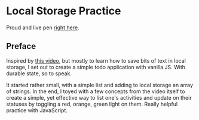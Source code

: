 # Local Storage Practice

Proud and live pen [right here](https://codepen.io/borntofrappe/full/gZBmdx).

## Preface

Inspired by [this video](https://www.youtube.com/watch?v=YL1F4dCUlLc&index=15&list=PLu8EoSxDXHP6CGK4YVJhL_VWetA865GOH), but mostly to learn how to save bits of text in local storage, I set out to create a simple todo application with vanilla JS. With durable state, so to speak.

It started rather small, with a simple list and adding to local storage an array of strings. In the end, I toyed with a few concepts from the video itself to create a simple, yet effective way to list one's activities and update on their statuses by toggling a red, orange, green light on them. Really helpful practice with JavaScript.
